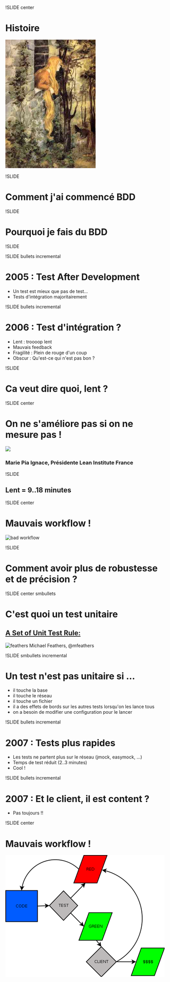 !SLIDE center

# Histoire

![fairy](fairy_rapunzel.jpg)

!SLIDE

# Comment j'ai commencé BDD

!SLIDE

# Pourquoi je fais du BDD

!SLIDE

!SLIDE bullets incremental

2005 : Test After Development
=============================
* Un test est mieux que pas de test...
* Tests d'intégration majoritairement

!SLIDE bullets incremental

2006 : Test d'intégration ?
===========================
* Lent : troooop lent
* Mauvais feedback
* Fragilité : Plein de rouge d'un coup
* Obscur : Qu'est-ce qui n'est pas bon ?

!SLIDE

# Ca veut dire quoi, lent ?

!SLIDE center

# On ne s'améliore pas si on ne mesure pas !
![](mpi.jpg)
### Marie Pia Ignace, Présidente Lean Institute France

!SLIDE

## Lent = 9..18 minutes

!SLIDE center

Mauvais workflow !
==================
![bad workflow](code-test-repair.png)

!SLIDE

Comment avoir plus de robustesse et de précision ?
==================================================

!SLIDE center smbullets

C'est quoi un test unitaire
===========================

[A Set of Unit Test Rule:](http://www.artima.com/weblogs/viewpost.jsp?thread=126923)
------------------------------------------------------------------------------------
![feathers](feathers-twitter.jpg)
Michael Feathers, @mfeathers

!SLIDE smbullets incremental

Un test n'est pas unitaire si ...
=================================

* il touche la base
* il touche le réseau
* il touche un fichier
* il a des effets de bords sur les autres tests lorsqu'on les lance tous
* on a besoin de modifier une configuration pour le lancer

!SLIDE bullets incremental

2007 : Tests plus rapides
=========================
* Les tests ne partent plus sur le réseau (jmock, easymock, ...)
* Temps de test réduit (2..3 minutes)
* Cool !

!SLIDE bullets incremental

2007 : Et le client, il est content ?
=====================================
* Pas toujours !!

!SLIDE center

Mauvais workflow !
==================

![](../shared/code-test-release-fail.png)


